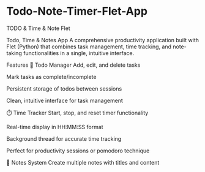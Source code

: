 # Todo-Note-Timer-Flet-App
TODO & Time & Note Flet

Todo, Time & Notes App A comprehensive productivity application built with Flet (Python) that combines task management, time tracking, and note-taking functionalities in a single, intuitive interface.

Features 📝 Todo Manager Add, edit, and delete tasks

Mark tasks as complete/incomplete

Persistent storage of todos between sessions

Clean, intuitive interface for task management

⏱️ Time Tracker Start, stop, and reset timer functionality

Real-time display in HH:MM:SS format

Background thread for accurate time tracking

Perfect for productivity sessions or pomodoro technique

📓 Notes System Create multiple notes with titles and content 
